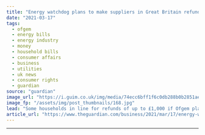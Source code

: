 ```yaml
---
title: "Energy watchdog plans to make suppliers in Great Britain refund surplus credit"
date: "2021-03-17"
tags: 
  - ofgem
  - energy bills
  - energy industry
  - money
  - household bills
  - consumer affairs
  - business
  - utilities
  - uk news
  - consumer rights
  - guardian
source: "guardian"
image_url: "https://i.guim.co.uk/img/media/74ecc6bff1f6c0db288b0b2851aea9ec30ed60c1/0_97_3500_2101/master/3500.jpg?width=460&quality=85&auto=format&fit=max&s=95b93fb71ee45543acb57f555cc18bb4"
image_fp: "/assets/img/post_thumbnails/168.jpg"
lead: "Some households in line for refunds of up to £1,000 if Ofgem plans go aheadThe energy regulator could soon call on suppliers to hand £1.4bn in customer credit back to households in Great Britain under plans to stop energy companies from holding on to..."
article_url: "https://www.theguardian.com/business/2021/mar/17/energy-watchdog-plans-to-make-uk-suppliers-refund-surplus-credit"
---
```


---
